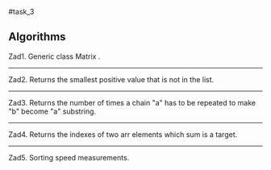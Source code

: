 #task_3

Algorithms
----------

Zad1. Generic class Matrix .

---------------------------
Zad2. Returns the smallest positive value that is not in the list.

---------------------------
Zad3. Returns the number of times a chain "a" has to be repeated to make "b" become "a" substring.

---------------------------
Zad4. Returns the indexes of two arr elements which sum is a target.

---------------------------
Zad5. Sorting speed measurements.

